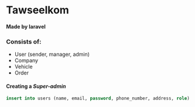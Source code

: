 # Tawseelkom

#### Made by laravel

### Consists of:
* User (sender, manager, admin)
* Company
* Vehicle
* Order


#### Creating a *Super-admin*
```SQL
insert into users (name, email, password, phone_number, address, role) values ('<name>', '<email>', '<password>', '<phone_number>', '<address>', 'super-admin');
```
